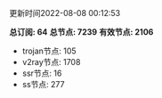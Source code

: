 更新时间2022-08-08 00:12:53

**总订阅: 64**
**总节点: 7239**
**有效节点: 2106**
- trojan节点: 105
- v2ray节点: 1708
- ssr节点: 16
- ss节点: 277
